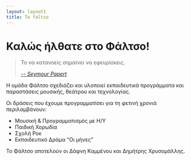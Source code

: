 ```yaml
---
layout: layout1
title: To faltso
---
```

# Καλώς ήλθατε στο Φάλτσο!


<blockquote>
<p class="no-margin">Το να κατανοείς σημαίνει να εφευρίσκεις.</p>
<footer>
<cite><a href="http://www.papert.org/"> -- Seymour Papert</a></cite>
</footer>
</blockquote>

Η ομάδα Φάλτσο σχεδιάζει και υλοποιεί εκπαιδευτικά προγράμματα και παραστάσεις μουσικής, θεάτρου και τεχνολογίας.

Οι δράσεις που έχουμε προγραμματίσει για τη φετινή χρονιά περιλαμβάνουν:

- Μουσική & Προγραμματισμός με Η/Υ
- Παιδική Χορωδία
- Σχολή Ροκ
- Εκπαιδευτικό Δράμα "Οι μήνες"

Το Φάλτσο αποτελούν οι Δάφνη Καμμένου και Δημήτρης Χρυσομάλλης. 

